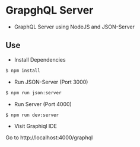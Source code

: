 # GrapghQL Server

- GraphQL Server using NodeJS and JSON-Server

## Use

- Install Dependencies

```bash
$ npm install
```

- Run JSON-Server (Port 3000)

```bash
$ npm run json:server
```

- Run Server (Port 4000)

```bash
$ npm run dev:server
```

- Visit Graphiql IDE

Go to http://localhost:4000/graphql
